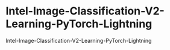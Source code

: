 # Intel-Image-Classification-V2-Learning-PyTorch-Lightning
Intel-Image-Classification-V2-Learning-PyTorch-Lightning
